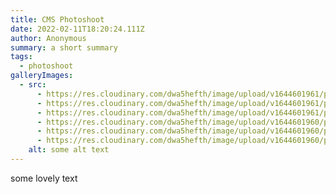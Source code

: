 ```yaml
---
title: CMS Photoshoot
date: 2022-02-11T18:20:24.111Z
author: Anonymous
summary: a short summary
tags:
  - photoshoot
galleryImages:
  - src:
      - https://res.cloudinary.com/dwa5hefth/image/upload/v1644601961/photography-template/images/case1.jpg
      - https://res.cloudinary.com/dwa5hefth/image/upload/v1644601961/photography-template/images/1.jpg
      - https://res.cloudinary.com/dwa5hefth/image/upload/v1644601961/photography-template/images/3.jpg
      - https://res.cloudinary.com/dwa5hefth/image/upload/v1644601960/photography-template/images/4.jpg
      - https://res.cloudinary.com/dwa5hefth/image/upload/v1644601960/photography-template/images/texture.jpg
      - https://res.cloudinary.com/dwa5hefth/image/upload/v1644601960/photography-template/images/2.jpg
    alt: some alt text
---
```


some lovely text
